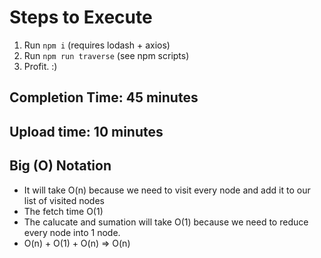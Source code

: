 


# Steps to Execute
1. Run `npm i` (requires lodash + axios)
2. Run `npm run traverse` (see npm scripts)
3. Profit. :)


## Completion Time: 45 minutes
## Upload time: 10 minutes


## Big (O) Notation
- It will take O(n) because we need to visit every node and add it to our list of visited nodes
- The fetch time O(1)
- The calucate and sumation will take O(1) because we need to reduce every node into 1 node.
- O(n) + O(1) + O(n) => O(n)